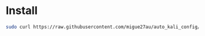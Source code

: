 # Install
```bash
sudo curl https://raw.githubusercontent.com/migue27au/auto_kali_config/main/auto_install.sh | sudo bash
```
